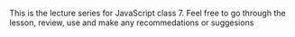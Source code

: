 This is the lecture series for JavaScript class 7.
Feel free to go through the lesson, review, use and make any recommedations or suggesions

<Bonn Umunna>
<bonn.umunna@gmail.com>
<WhatsApp: (+234)9061863234>